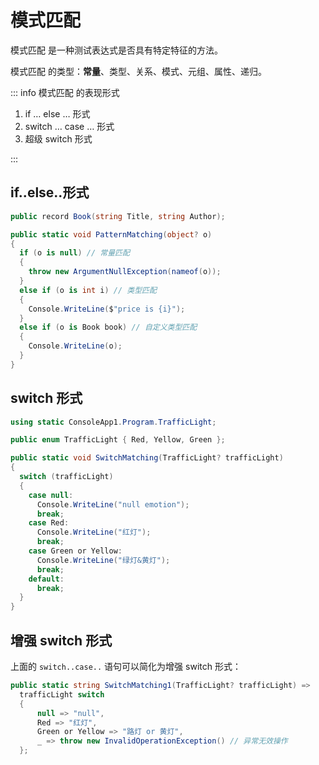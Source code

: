 # 模式匹配

模式匹配 是一种测试表达式是否具有特定特征的方法。

模式匹配 的类型：**常量**、类型、关系、模式、元组、属性、递归。

::: info 模式匹配 的表现形式

1. if … else … 形式
2. switch … case … 形式
3. 超级 switch 形式

:::



## if..else..形式

```C#
public record Book(string Title, string Author);

public static void PatternMatching(object? o)
{
  if (o is null) // 常量匹配
  {
    throw new ArgumentNullException(nameof(o));
  }
  else if (o is int i) // 类型匹配
  {
    Console.WriteLine($"price is {i}");
  }
  else if (o is Book book) // 自定义类型匹配
  {
    Console.WriteLine(o);
  }
}
```



## switch 形式

```C#
using static ConsoleApp1.Program.TrafficLight;

public enum TrafficLight { Red, Yellow, Green };

public static void SwitchMatching(TrafficLight? trafficLight)
{
  switch (trafficLight)
  {
    case null:
      Console.WriteLine("null emotion");
      break;
    case Red:
      Console.WriteLine("红灯");
      break;
    case Green or Yellow:
      Console.WriteLine("绿灯&黄灯");
      break;
    default:
      break;
  }
}
```



## 增强 switch 形式

上面的 `switch..case..` 语句可以简化为增强 switch 形式：

```C#
public static string SwitchMatching1(TrafficLight? trafficLight) =>
  trafficLight switch
  {
      null => "null",
      Red => "红灯",
      Green or Yellow => "路灯 or 黄灯",
      _ => throw new InvalidOperationException() // 异常无效操作
  };
```
